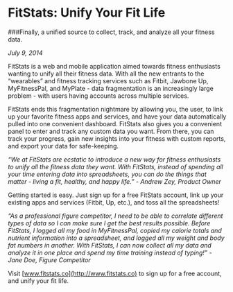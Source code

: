 # FitStats: Unify Your Fit Life
###Finally, a unified source to collect, track, and analyze all your fitness data.

*July 9, 2014*

FitStats is a web and mobile application aimed towards fitness enthusiasts wanting to unify all their fitness data. With all the new entrants to the “wearables” and fitness tracking services such as Fitbit, Jawbone Up, MyFitnessPal, and MyPlate - data fragmentation is an increasingly large problem - with users having accounts across multiple services.

FitStats ends this fragmentation nightmare by allowing you, the user, to link up your favorite fitness apps and services, and have your data automatically pulled into one convenient dashboard. FitStats also gives you a convenient panel to enter and track any custom data you want. From there, you can track your progress, gain new insights into your fitness with custom reports, and export your data for safe-keeping.

*“We at FitStats are ecstatic to introduce a new way for fitness enthusiasts to unify all the fitness data they want. With FitStats, instead of spending all your time entering data into spreadsheets,  you can do the things that matter - living a fit, healthy, and happy life.” - Andrew Zey, Product Owner*

Getting started is easy. Just sign up for a free FitStats account, link up your existing apps and services (Fitbit, Up, etc.), and toss all the spreadsheets!

*“As a professional figure competitor, I need to be able to correlate different types of data so I can make sure I get the best results possible. Before FitStats, I logged all my food in MyFitnessPal, copied my calorie totals and nutrient information into a spreadsheet, and logged all my weight and body fat numbers in another. With FitStats, I can now collect all my data and analyze it in one place and spend my time training instead of typing!” - Jane Doe, Figure Competitor*

Visit [www.fitstats.co](http://www.fitstats.co) to sign up for a free account, and unify your fit life.
